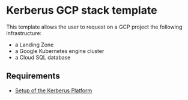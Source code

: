 # Kerberus GCP stack template

This template allows the user to request on a GCP project the following infrastructure:
- a Landing Zone
- a Google Kubernetes engine cluster
- a Cloud SQL database

## Requirements

- [Setup of the Kerberus Platform](https://github.com/projectkerberus/kerberus-platform/blob/main/INSTALL.md)
